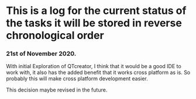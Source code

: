 # This is a log for the current status of the tasks it will be stored in reverse chronological order

### 21st of November 2020.

With initial Exploration of QTcreator, I think that it would be a good IDE to work with, it also has the added benefit that it works cross platform as is. So probably this will make cross platform development easier.

This decision maybe revised in the future.
